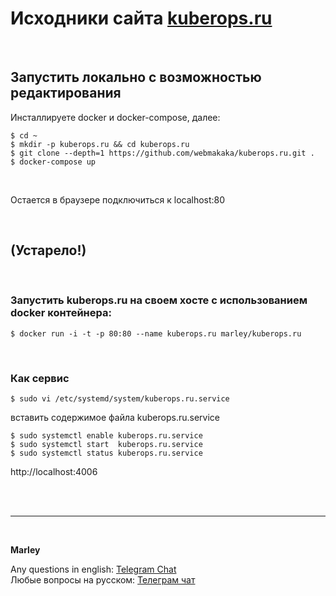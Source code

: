 # Исходники сайта [kuberops.ru](https://kuberops.ru)

<br/>

## Запустить локально с возможностью редактирования

Инсталлируете docker и docker-compose, далее:

```
$ cd ~
$ mkdir -p kuberops.ru && cd kuberops.ru
$ git clone --depth=1 https://github.com/webmakaka/kuberops.ru.git .
$ docker-compose up
```

<br/>

Остается в браузере подключиться к localhost:80

<br/>

## (Устарело!)

<br/>

### Запустить kuberops.ru на своем хосте с использованием docker контейнера:

```
$ docker run -i -t -p 80:80 --name kuberops.ru marley/kuberops.ru
```

<br/>

### Как сервис

```
$ sudo vi /etc/systemd/system/kuberops.ru.service
```

вставить содержимое файла kuberops.ru.service

```
$ sudo systemctl enable kuberops.ru.service
$ sudo systemctl start  kuberops.ru.service
$ sudo systemctl status kuberops.ru.service
```

http://localhost:4006

<br/><br/>

---

<br/>

**Marley**

Any questions in english: <a href="https://kuberops.ru/chat/">Telegram Chat</a>  
Любые вопросы на русском: <a href="https://kuberops.ru/chat/">Телеграм чат</a>
